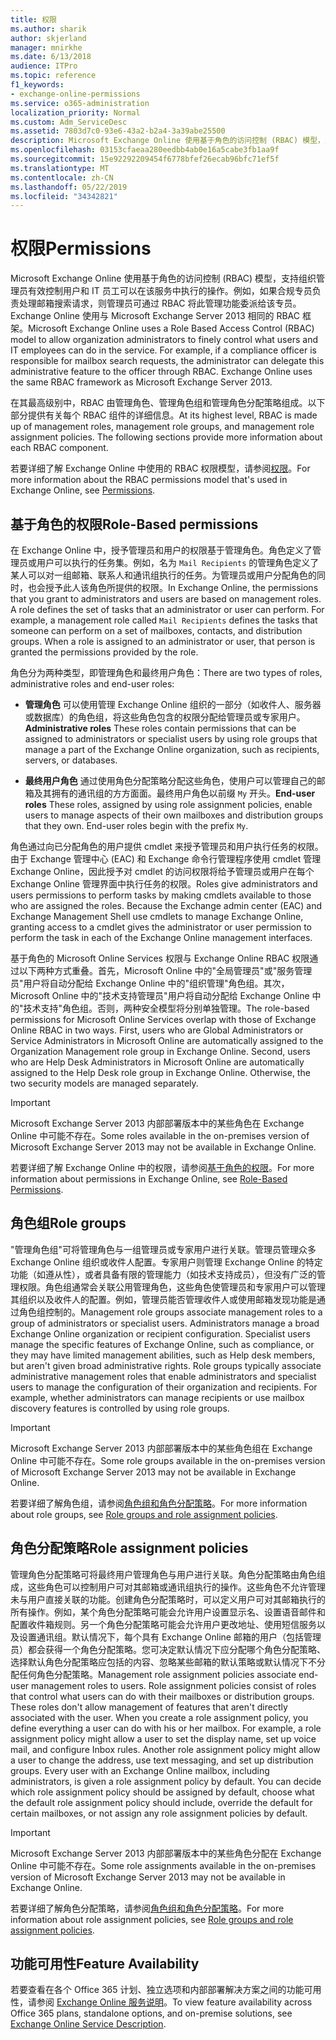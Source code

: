 ```yaml
---
title: 权限
ms.author: sharik
author: skjerland
manager: mnirkhe
ms.date: 6/13/2018
audience: ITPro
ms.topic: reference
f1_keywords:
- exchange-online-permissions
ms.service: o365-administration
localization_priority: Normal
ms.custom: Adm_ServiceDesc
ms.assetid: 7803d7c0-93e6-43a2-b2a4-3a39abe25500
description: Microsoft Exchange Online 使用基于角色的访问控制 (RBAC) 模型，支持组织管理员有效控制用户和 IT 员工可以在该服务中执行的操作。例如，如果合规专员负责处理邮箱搜索请求，则管理员可通过 RBAC 将此管理功能委派给该专员。Exchange Online 使用与 Microsoft Exchange Server 2013 相同的 RBAC 框架。
ms.openlocfilehash: 03153cfaeaa280eedbb4ab0e16a5cabe3fb1aa9f
ms.sourcegitcommit: 15e92292209454f6778bfef26ecab96bfc71ef5f
ms.translationtype: MT
ms.contentlocale: zh-CN
ms.lasthandoff: 05/22/2019
ms.locfileid: "34342821"
---
```

# <a name="permissions"></a><span data-ttu-id="70589-105">权限</span><span class="sxs-lookup"><span data-stu-id="70589-105">Permissions</span></span>

<span data-ttu-id="70589-p102">Microsoft Exchange Online 使用基于角色的访问控制 (RBAC) 模型，支持组织管理员有效控制用户和 IT 员工可以在该服务中执行的操作。例如，如果合规专员负责处理邮箱搜索请求，则管理员可通过 RBAC 将此管理功能委派给该专员。Exchange Online 使用与 Microsoft Exchange Server 2013 相同的 RBAC 框架。</span><span class="sxs-lookup"><span data-stu-id="70589-p102">Microsoft Exchange Online uses a Role Based Access Control (RBAC) model to allow organization administrators to finely control what users and IT employees can do in the service. For example, if a compliance officer is responsible for mailbox search requests, the administrator can delegate this administrative feature to the officer through RBAC. Exchange Online uses the same RBAC framework as Microsoft Exchange Server 2013.</span></span> 
  
<span data-ttu-id="70589-p103">在其最高级别中，RBAC 由管理角色、管理角色组和管理角色分配策略组成。以下部分提供有关每个 RBAC 组件的详细信息。</span><span class="sxs-lookup"><span data-stu-id="70589-p103">At its highest level, RBAC is made up of management roles, management role groups, and management role assignment policies. The following sections provide more information about each RBAC component.</span></span>
  
<span data-ttu-id="70589-111">若要详细了解 Exchange Online 中使用的 RBAC 权限模型，请参阅[权限](https://go.microsoft.com/fwlink/p/?LinkId=271935)。</span><span class="sxs-lookup"><span data-stu-id="70589-111">For more information about the RBAC permissions model that's used in Exchange Online, see [Permissions](https://go.microsoft.com/fwlink/p/?LinkId=271935).</span></span>
  
## <a name="role-based-permissions"></a><span data-ttu-id="70589-112">基于角色的权限</span><span class="sxs-lookup"><span data-stu-id="70589-112">Role-Based permissions</span></span>

<span data-ttu-id="70589-p104">在 Exchange Online 中，授予管理员和用户的权限基于管理角色。角色定义了管理员或用户可以执行的任务集。例如，名为  `Mail Recipients` 的管理角色定义了某人可以对一组邮箱、联系人和通讯组执行的任务。为管理员或用户分配角色的同时，也会授予此人该角色所提供的权限。</span><span class="sxs-lookup"><span data-stu-id="70589-p104">In Exchange Online, the permissions that you grant to administrators and users are based on management roles. A role defines the set of tasks that an administrator or user can perform. For example, a management role called  `Mail Recipients` defines the tasks that someone can perform on a set of mailboxes, contacts, and distribution groups. When a role is assigned to an administrator or user, that person is granted the permissions provided by the role.</span></span> 
  
<span data-ttu-id="70589-117">角色分为两种类型，即管理角色和最终用户角色：</span><span class="sxs-lookup"><span data-stu-id="70589-117">There are two types of roles, administrative roles and end-user roles:</span></span>
  
- <span data-ttu-id="70589-118">**管理角色** 可以使用管理 Exchange Online 组织的一部分（如收件人、服务器或数据库）的角色组，将这些角色包含的权限分配给管理员或专家用户。</span><span class="sxs-lookup"><span data-stu-id="70589-118">**Administrative roles** These roles contain permissions that can be assigned to administrators or specialist users by using role groups that manage a part of the Exchange Online organization, such as recipients, servers, or databases.</span></span> 
    
- <span data-ttu-id="70589-p105">**最终用户角色** 通过使用角色分配策略分配这些角色，使用户可以管理自己的邮箱及其拥有的通讯组的方方面面。最终用户角色以前缀  `My` 开头。</span><span class="sxs-lookup"><span data-stu-id="70589-p105">**End-user roles** These roles, assigned by using role assignment policies, enable users to manage aspects of their own mailboxes and distribution groups that they own. End-user roles begin with the prefix  `My`.</span></span>
    
<span data-ttu-id="70589-p106">角色通过向已分配角色的用户提供 cmdlet 来授予管理员和用户执行任务的权限。由于 Exchange 管理中心 (EAC) 和 Exchange 命令行管理程序使用 cmdlet 管理 Exchange Online，因此授予对 cmdlet 的访问权限将给予管理员或用户在每个 Exchange Online 管理界面中执行任务的权限。</span><span class="sxs-lookup"><span data-stu-id="70589-p106">Roles give administrators and users permissions to perform tasks by making cmdlets available to those who are assigned the roles. Because the Exchange admin center (EAC) and Exchange Management Shell use cmdlets to manage Exchange Online, granting access to a cmdlet gives the administrator or user permission to perform the task in each of the Exchange Online management interfaces.</span></span>
  
<span data-ttu-id="70589-p107">基于角色的 Microsoft Online Services 权限与 Exchange Online RBAC 权限通过以下两种方式重叠。首先，Microsoft Online 中的"全局管理员"或"服务管理员"用户将自动分配给 Exchange Online 中的"组织管理"角色组。其次，Microsoft Online 中的"技术支持管理员"用户将自动分配给 Exchange Online 中的"技术支持"角色组。否则，两种安全模型将分别单独管理。</span><span class="sxs-lookup"><span data-stu-id="70589-p107">The role-based permissions for Microsoft Online Services overlap with those of Exchange Online RBAC in two ways. First, users who are Global Administrators or Service Administrators in Microsoft Online are automatically assigned to the Organization Management role group in Exchange Online. Second, users who are Help Desk Administrators in Microsoft Online are automatically assigned to the Help Desk role group in Exchange Online. Otherwise, the two security models are managed separately.</span></span>
  
> [!IMPORTANT]
> <span data-ttu-id="70589-127">Microsoft Exchange Server 2013 内部部署版本中的某些角色在 Exchange Online 中可能不存在。</span><span class="sxs-lookup"><span data-stu-id="70589-127">Some roles available in the on-premises version of Microsoft Exchange Server 2013 may not be available in Exchange Online.</span></span> 
  
<span data-ttu-id="70589-128">若要详细了解 Exchange Online 中的权限，请参阅[基于角色的权限](https://go.microsoft.com/fwlink/p/?LinkId=271936)。</span><span class="sxs-lookup"><span data-stu-id="70589-128">For more information about permissions in Exchange Online, see [Role-Based Permissions](https://go.microsoft.com/fwlink/p/?LinkId=271936).</span></span>
  
## <a name="role-groups"></a><span data-ttu-id="70589-129">角色组</span><span class="sxs-lookup"><span data-stu-id="70589-129">Role groups</span></span>

<span data-ttu-id="70589-p108">"管理角色组"可将管理角色与一组管理员或专家用户进行关联。管理员管理众多 Exchange Online 组织或收件人配置。专家用户则管理 Exchange Online 的特定功能（如遵从性），或者具备有限的管理能力（如技术支持成员），但没有广泛的管理权限。角色组通常会关联公用管理角色，这些角色使管理员和专家用户可以管理其组织以及收件人的配置。例如，管理员能否管理收件人或使用邮箱发现功能是通过角色组控制的。</span><span class="sxs-lookup"><span data-stu-id="70589-p108">Management role groups associate management roles to a group of administrators or specialist users. Administrators manage a broad Exchange Online organization or recipient configuration. Specialist users manage the specific features of Exchange Online, such as compliance, or they may have limited management abilities, such as Help desk members, but aren't given broad administrative rights. Role groups typically associate administrative management roles that enable administrators and specialist users to manage the configuration of their organization and recipients. For example, whether administrators can manage recipients or use mailbox discovery features is controlled by using role groups.</span></span> 
  
> [!IMPORTANT]
> <span data-ttu-id="70589-135">Microsoft Exchange Server 2013 内部部署版本中的某些角色组在 Exchange Online 中可能不存在。</span><span class="sxs-lookup"><span data-stu-id="70589-135">Some role groups available in the on-premises version of Microsoft Exchange Server 2013 may not be available in Exchange Online.</span></span> 
  
<span data-ttu-id="70589-136">若要详细了解角色组，请参阅[角色组和角色分配策略](https://go.microsoft.com/fwlink/p/?LinkId=271937)。</span><span class="sxs-lookup"><span data-stu-id="70589-136">For more information about role groups, see [Role groups and role assignment policies](https://go.microsoft.com/fwlink/p/?LinkId=271937).</span></span>
  
## <a name="role-assignment-policies"></a><span data-ttu-id="70589-137">角色分配策略</span><span class="sxs-lookup"><span data-stu-id="70589-137">Role assignment policies</span></span>

<span data-ttu-id="70589-p109">管理角色分配策略可将最终用户管理角色与用户进行关联。角色分配策略由角色组成，这些角色可以控制用户可对其邮箱或通讯组执行的操作。这些角色不允许管理未与用户直接关联的功能。创建角色分配策略时，可以定义用户可对其邮箱执行的所有操作。例如，某个角色分配策略可能会允许用户设置显示名、设置语音邮件和配置收件箱规则。另一个角色分配策略可能会允许用户更改地址、使用短信服务以及设置通讯组。默认情况下，每个具有 Exchange Online 邮箱的用户（包括管理员）都会获得一个角色分配策略。您可决定默认情况下应分配哪个角色分配策略、选择默认角色分配策略应包括的内容、忽略某些邮箱的默认策略或默认情况下不分配任何角色分配策略。</span><span class="sxs-lookup"><span data-stu-id="70589-p109">Management role assignment policies associate end-user management roles to users. Role assignment policies consist of roles that control what users can do with their mailboxes or distribution groups. These roles don't allow management of features that aren't directly associated with the user. When you create a role assignment policy, you define everything a user can do with his or her mailbox. For example, a role assignment policy might allow a user to set the display name, set up voice mail, and configure Inbox rules. Another role assignment policy might allow a user to change the address, use text messaging, and set up distribution groups. Every user with an Exchange Online mailbox, including administrators, is given a role assignment policy by default. You can decide which role assignment policy should be assigned by default, choose what the default role assignment policy should include, override the default for certain mailboxes, or not assign any role assignment policies by default.</span></span>
  
> [!IMPORTANT]
> <span data-ttu-id="70589-146">Microsoft Exchange Server 2013 内部部署版本中的某些角色分配在 Exchange Online 中可能不存在。</span><span class="sxs-lookup"><span data-stu-id="70589-146">Some role assignments available in the on-premises version of Microsoft Exchange Server 2013 may not be available in Exchange Online.</span></span> 
  
<span data-ttu-id="70589-147">若要详细了解角色分配策略，请参阅[角色组和角色分配策略](https://go.microsoft.com/fwlink/p/?LinkId=271937)。</span><span class="sxs-lookup"><span data-stu-id="70589-147">For more information about role assignment policies, see [Role groups and role assignment policies](https://go.microsoft.com/fwlink/p/?LinkId=271937).</span></span>
  
## <a name="feature-availability"></a><span data-ttu-id="70589-148">功能可用性</span><span class="sxs-lookup"><span data-stu-id="70589-148">Feature Availability</span></span>

<span data-ttu-id="70589-149">若要查看在各个 Office 365 计划、独立选项和内部部署解决方案之间的功能可用性，请参阅 [Exchange Online 服务说明](exchange-online-service-description.md)。</span><span class="sxs-lookup"><span data-stu-id="70589-149">To view feature availability across Office 365 plans, standalone options, and on-premise solutions, see [Exchange Online Service Description](exchange-online-service-description.md).</span></span>
  

